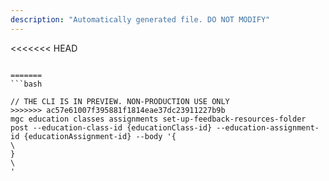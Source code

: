 ```yaml
---
description: "Automatically generated file. DO NOT MODIFY"
---
```


<<<<<<< HEAD
```cli

=======
```bash

// THE CLI IS IN PREVIEW. NON-PRODUCTION USE ONLY
>>>>>>> ac57e61007f395881f1814eae37dc23911227b9b
mgc education classes assignments set-up-feedback-resources-folder post --education-class-id {educationClass-id} --education-assignment-id {educationAssignment-id} --body '{\
}\
'

```